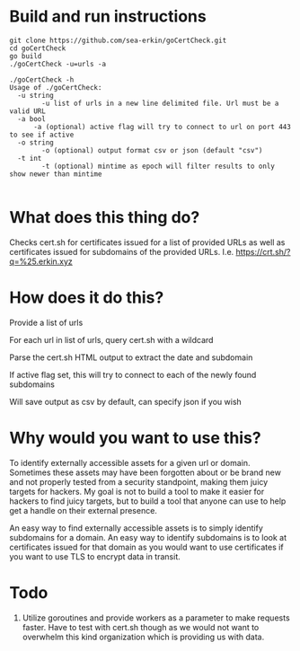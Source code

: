 # Build and run instructions

```
git clone https://github.com/sea-erkin/goCertCheck.git
cd goCertCheck
go build
./goCertCheck -u=urls -a
```

```
./goCertCheck -h
Usage of ./goCertCheck:
  -u string
    	-u list of urls in a new line delimited file. Url must be a valid URL
  -a bool
      -a (optional) active flag will try to connect to url on port 443 to see if active
  -o string
    	-o (optional) output format csv or json (default "csv")
  -t int
    	-t (optional) mintime as epoch will filter results to only show newer than mintime
 
 ```


# What does this thing do?

Checks cert.sh for certificates issued for a list of provided URLs as well as certificates issued for subdomains of the provided URLs. I.e. https://crt.sh/?q=%25.erkin.xyz

# How does it do this?

Provide a list of urls

For each url in list of urls, query cert.sh with a wildcard

Parse the cert.sh HTML output to extract the date and subdomain

If active flag set, this will try to connect to each of the newly found subdomains

Will save output as csv by default, can specify json if you wish

# Why would you want to use this?

To identify externally accessible assets for a given url or domain. Sometimes these assets may have been forgotten about or be brand new and not properly tested from a security standpoint, making them juicy targets for hackers. My goal is not to build a tool to make it easier for hackers to find juicy targets, but to build a tool that anyone can use to help get a handle on their external presence.

An easy way to find externally accessible assets is to simply identify subdomains for a domain. An easy way to identify subdomains is to look at certificates issued for that domain as you would want to use certificates if you want to use TLS to encrypt data in transit.

# Todo

1. Utilize goroutines and provide workers as a parameter to make requests faster. Have to test with cert.sh though as we would not want to overwhelm this kind organization which is providing us with data.
